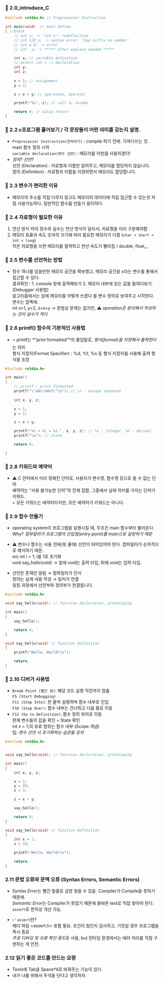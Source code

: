 ### 📌 2.0_introduce_C
``` c
#include <stdio.h> // Preprocessor Instruction

int main(void)  // main define
{ //block
    // int x; -> 'int x': redefinition
    // int 123_x; -> syntax error: 'bad suffix on number'
    // int a b; -> error
    // int _a; -> ***** after explain needed *****

    int x; // variable definition
    // extern int x -> declaration
    int y;
    int z;
    
    x = 1; // assignment
    y = 2;

    z = x + y; // operation, operator

    printf("%i", z); // call or invoke

    return 0; // value return
}
```
### 📌 2.2 c프로그램 훑어보기 / 각 문장들이 어떤 의미를 갖는지 설명.
- `Preprocessor Instruction(전처리기)` : compile 하기 전에. 가져다쓰는 것.  
  main 함수 정의 시작  
`variable declaration(변수 선언)` : 메모리를 이만큼 사용하겠다!  
- *정의? 선언?*  
  선언 (Declaration) : 자료형과 이름만 알려주고, 메모리를 할당하지 않습니다.  
  정의 (Definition) : 자료형과 이름을 지정하면서 메모리도 할당합니다.

### 📌 2.3 변수가 편리한 이유
- 메모리의 주소를 직접 다루지 않고도 메모리의 데이터에 직접 접근할 수 있는것 처럼 사용가능하다. 일반적인 함수를 만들기 용이하다.

### 📌 2.4 자료형이 필요한 이유
1. 연산 방식 차이
  정수와 실수는 연산 방식이 달라서, 자료형을 미리 구분해야함
2. 메모리 효율과 속도
  숫자의 크기에 따라 필요한 메모리가 다름 (`char < short < int < long`)  
  작은 자료형을 쓰면 메모리를 절약하고 연산 속도가 빨라짐 / double, float,,,

### 📌 2.5 변수를 선언하는 방법
- 정수 하나를 담을만한 메모리 공간을 확보했고, 메모리 공간을 x라는 변수를 통해서 접근할 수 있다.  
  결과확인 : 1. console 창에 출력해보기  2. 메모리 내부에 있는 값을 들여다보기. (Debugger 사용법)  
  알고리즘에서는 앞에 메모리를 어떻게 쓰겠다 를 변수 정의로 보여주고 시작한다. 변수는 앞쪽에.  
  int x=1, y=2, z=x+y -> 문법상 문제는 없지만, ⚠️ *operation은 분리해서 작성하는 것이 실수가 적다.*
  
### 📌 2.6 printf() 함수의 기본적인 사용법
- ⭐️ printf는 *"print formatted"*의 줄임말로, *형식(format)을 지정해서 출력한다*는 의미  
  형식 지정자(Format Specifier) : %d, %f, %s 등 형식 지정자를 사용해 출력 형식을 조정
``` c
#include <stdio.h>

int main()
{
    // printf : print formatted
    printf("\"abc\ndef\"\n"); // \n : escape sequence
    
    int x, y, z;

    x = 1;
    y = 2;

    z = x + y;

    printf("%i + %i = %i.", x, y, z); // %i : integer, %d : decimal
    printf("\a"); // alarm

    return 0;

}
```

### 📌 2.8 키워드와 예약어
- ⚠️ C 언어에서 미리 정해진 단어로, 사용자가 변수명, 함수명 등으로 쓸 수 없는 단어  
  예약어는 "사용 불가능한 단어"의 전체 집합, 그중에서 실제 의미를 가지는 단어가 키워드.  
  = 모든 키워드는 예약어이지만, 모든 예약어가 키워드는 아니다.

### 📌 2.9 함수 만들기
- operating system이 프로그램을 실행시킬 때, 무조건 main 함수부터 불러온다.  
  Why? *컴파일러가 프로그램의 진입점(entry point)를 main으로 설정하기 때문*

- ⚠️ 변수나 함수는 사용 전에(윗 줄에) 선언이 되어있어야 한다. 컴파일러가 순차적으로 해석하기 때문.  
  ex) int i = 1; i를 1로 초기화  
  void say_hello(void) -> 앞에 void는 출력 타입, 뒤에 void는 입력 타입.

- 선언은 존재만 알림 → 컴파일러가 인식  
  정의는 실제 내용 작성 → 링커가 연결  
  링킹 과정에서 선언부와 정의부가 연결됩니다.
``` c
#include <stdio.h>

void say_hello(void); // function declaration, prototyping

int main()
{
    say_hello();

    return 0;
}

void say_hello(void) // function definition
{
    printf("Hello, World!\n");

    return;
}
```

### 📌 2.10 디버거 사용법
- `Break Point (빨간 점)`: 해당 코드 실행 직전까지 멈춤  
`F5 (Start Debugging)`  
`F11 (Step Into)`: 한 줄씩 실행하며 함수 내부로 진입  
`F10 (Step Over)`: 함수 내부는 건너뛰고 다음 줄로 이동
- `F12 (Go to Definition)`: 함수 정의 위치로 이동  
현재 변수들의 값을 확인 = State 확인  
int x = 1;의 유효 범위는 함수 내부 (Scope 개념)  
팁: *변수 선언 시 초기화하는 습관을 갖자*
``` c
#include <stdio.h>


void say_hello(void); // function declaration, prototyping

int main()
{
    int x, y, z;

    x = 1;
    y = 20;
    z = 3;

    z = x + y;

    say_hello(); 

    return 0;
}

void say_hello(void) // function definition
{
    int x = 1;
    x = 10;

    printf("Hello, World!\n");

    return;
}
```

### 2.11 문법 오류와 문맥 오류 (Syntax Errors, Semantic Errors)
- *Syntax Error*는 빨간 밑줄로 금방 찾을 수 있음. Compiler가 Compile을 못하기 때문에.  
*Semantic Error*는 Compiler가 못잡기 때문에 올바른 test로 직접 찾아야 한다. `assert`로 편의성 개선 가능.

- ✅ `assert`란?  
헤더 파일 <assert.h> 포함 필요. 조건이 참인지 검사하고, 거짓일 경우 프로그램을 즉시 종료  
*주로 디버깅 및 오류 확인 용도*로 사용, but 런타임 환경에서는 에러 처리를 직접 구현하는 게 안전.

### 2.12 읽기 좋은 코드를 만드는 요령
- Tools에 Tab을 Space*4로 바꿔주는 기능이 있다.
- 내가 나를 위해서 주석을 단다고 생각하자.
